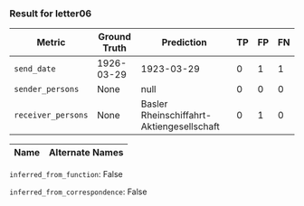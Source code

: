 ### Result for letter06
| Metric           | Ground Truth | Prediction | TP | FP | FN |
|------------------|--------------|------------|----|----|----|
| `send_date`        | 1926-03-29 | 1923-03-29 | 0 | 1 | 1 |
| `sender_persons`  | None | null | 0 | 0 | 0 |
| `receiver_persons` | None | Basler Rheinschiffahrt-Aktiengesellschaft | 0 | 1 | 0 |

| Name | Alternate Names |
| --- | --- |

`inferred_from_function`: False

`inferred_from_correspondence`: False
